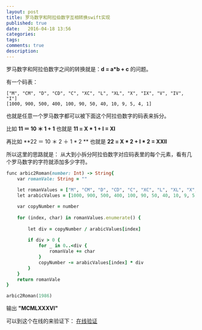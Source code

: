 ```yaml
---
layout: post
title: 罗马数字和阿拉伯数字互相转换swift实现
published: true
date:   2016-04-18 13:56
categories:
tags:
comments: true
description: 
---
```


罗马数字和阿拉伯数字之间的转换就是：**d = a\*b + c** 的问题。

有一个码表：

```
["M", "CM", "D", "CD", "C", "XC", "L", "XL", "X", "IX", "V", "IV", "I"]
[1000, 900, 500, 400, 100, 90, 50, 40, 10, 9, 5, 4, 1]
```
也就是任意一个罗马数字都可以被下面这个阿拉伯数字的码表来拆分。

比如 **11 ＝ 10 ＊ 1 + 1**
也就是 **11 = X * 1 + I = XI**

再比如 **22 ＝ 10 ＊ 2 ＋ 1 * 2 **
也就是 **22 = X * 2 + I * 2 = XXII** 

所以这里的思路就是： 从大到小拆分阿拉伯数字对应码表里的每个元素，看有几个罗马数字的字符就添加多少字符。

```ruby
func arbic2Roman(number: Int) -> String{
    var romanVale: String = ""
    
    let romanValues = ["M", "CM", "D", "CD", "C", "XC", "L", "XL", "X", "IX", "V", "IV", "I"]
    let arabicValues = [1000, 900, 500, 400, 100, 90, 50, 40, 10, 9, 5, 4, 1]

    var copyNumber = number
    
    for (index, char) in romanValues.enumerate() {
        
        let div = copyNumber / arabicValues[index]
        
        if div > 0 {
            for _ in 0..<div {
                romanVale += char
            }
            copyNumber -= arabicValues[index] * div
        }
    }
    return romanVale
}

arbic2Roman(1986)
```
输出 **"MCMLXXXVI"**

可以到这个在线的来验证下： [在线验证](http://www.calkoo.com/?lang=22&page=34)